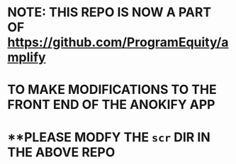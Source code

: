 # **NOTE: THIS REPO IS NOW A PART OF https://github.com/ProgramEquity/amplify**
# **TO MAKE MODIFICATIONS TO THE FRONT END OF THE ANOKIFY APP**
# **PLEASE MODFY THE `scr` DIR IN THE ABOVE REPO
